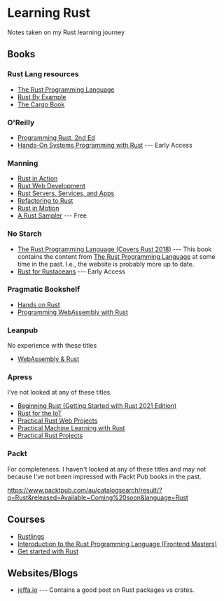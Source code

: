 # Learning Rust

Notes taken on my Rust learning journey

## Books

### Rust Lang resources

- [The Rust Programming Language](https://doc.rust-lang.org/book/title-page.html)
- [Rust By Example](https://doc.rust-lang.org/rust-by-example/index.html)
- [The Cargo Book](https://doc.rust-lang.org/cargo/index.html)

### O'Reilly

- [Programming Rust, 2nd Ed](https://learning.oreilly.com/library/view/programming-rust-2nd/9781492052586/)
- [Hands-On Systems Programming with Rust](https://learning.oreilly.com/library/view/hands-on-systems-programming/9781098109424/)
  --- Early Access

### Manning

- [Rust in Action](https://www.manning.com/books/rust-in-action)
- [Rust Web Development](https://www.manning.com/books/rust-web-development)
- [Rust Servers, Services, and Apps](https://www.manning.com/books/rust-servers-services-and-apps)
- [Refactoring to Rust](https://www.manning.com/books/refactoring-to-rust)
- [Rust in Motion](https://www.manning.com/livevideo/rust-in-motion)
- [A Rust Sampler](https://www.manning.com/books/a-rust-sampler) --- Free

### No Starch

- [The Rust Programming Language (Covers Rust 2018)](https://nostarch.com/Rust2018)
  --- This book contains the content from
  [The Rust Programming Language](https://doc.rust-lang.org/book/title-page.html)
  at some time in the past. I.e., the website is probably more up to date.
- [Rust for Rustaceans](https://nostarch.com/rust-rustaceans) --- Early Access

### Pragmatic Bookshelf

- [Hands on Rust](https://pragprog.com/titles/hwrust/hands-on-rust/)
- [Programming WebAssembly with Rust](https://pragprog.com/titles/khrust/programming-webassembly-with-rust/)

### Leanpub

No experience with these titles

- [WebAssembly & Rust](https://leanpub.com/webassembly)

### Apress

I've not looked at any of these titles.

- [Beginning Rust (Getting Started with Rust 2021 Edition)](https://www.apress.com/gp/book/9781484272077)
- [Rust for the IoT](https://www.apress.com/gp/book/9781484258590)
- [Practical Rust Web Projects](https://www.apress.com/gp/book/9781484265888)
- [Practical Machine Learning with Rust](https://www.apress.com/gp/book/9781484251201)
- [Practical Rust Projects](https://www.apress.com/gp/book/9781484255988)

### Packt

For completeness. I haven't looked at any of these titles and may not because
I've not been impressed with Packt Pub books in the past.

https://www.packtpub.com/au/catalogsearch/result/?q=Rust&released=Available~Coming%20soon&language=Rust

## Courses

- [Rustlings](https://github.com/rust-lang/rustlings/)
- [Interoduction to the Rust Programming Language (Frontend Masters)](https://frontendmasters.com/workshops/intro-rust/)
- [Get started with Rust](https://docs.microsoft.com/en-us/learn/modules/rust-get-started/)

## Websites/Blogs

- [jeffa.io](https://jeffa.io) --- Contains a good post on Rust packages vs
  crates.
